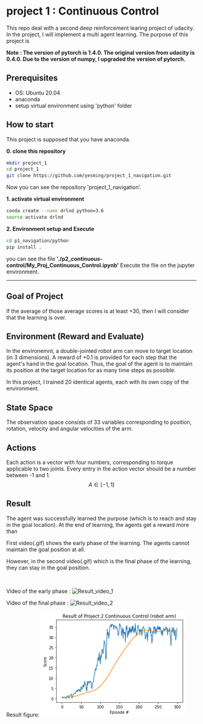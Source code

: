 # project 1 : Continuous Control
This repo deal with a second deep reinforcement learing project of udacity.
In the project, I will implement a multi agent learning.
The purpose of this project is 

**Note : The version of pytorch is 1.4.0. The original version from udacity is 0.4.0. Due to the version of numpy, I upgraded the version of pytorch.**

## **Prerequisites**
- OS: Ubuntu 20.04
- anaconda
- setup virtual environment using 'python' folder


## How to start
This project is supposed that you have anaconda.

**0. clone this repository**
   ```bash
   mkdir project_1
   cd project_1
   git clone https://github.com/yesming/project_1_navigation.git
   ```
Now you can see the repository 'project_1_navigation'.

**1. activate virtual environment**
```bash
conda create --name drlnd python=3.6
source activate drlnd
```

**2. Environment setup and Execute**
```bash
cd p1_navigation/python
pip install .
```
you can see the file **'./p2_continuous-control/My_Proj_Continuous_Control.ipynb'**
Execute the file on the jupyter environment.

-------
## Goal of Project
If the average of those average scores is at least +30, then I will consider that the learning is over. 

## Environment (Reward and Evaluate)
In the environemnt, a double-jointed robot arm can move to target location (in 3 dimensions). A reward of +0.1 is provided for each step that the agent's hand in the goal location.
Thus, the goal of the agent is to maintain its position at the target location for as many time steps as possible.

In this project, I trained 20 identical agents, each with its own copy of the environment.


## State Space
The observation space consists of 33 variables corresponding to position, rotation, velocity and angular velocities of the arm.

## Actions
Each action is a vector with four numbers, corresponding to torque applicable to two joints. Every entry in the action vector should be a number between -1 and 1.
$$ A \in [-1, 1] $$


## Result
The agent was successfully learned the purpose (which is to reach and stay in the goal location). At the end of learning, the agents get a reward more than 

First video(.gif) shows the early phase of the learning.
The agents cannot maintain the goal position at all.

However, in the second video(.gif) which is the final phase of the learning, they can stay in the goal position. 

<br/>

Video of the early phase :
![Result_video_1](./early_phase.gif)

Video of the final phase :
![Result_video_2](./final_phase.gif)

Result figure:
![figure1](output.png)